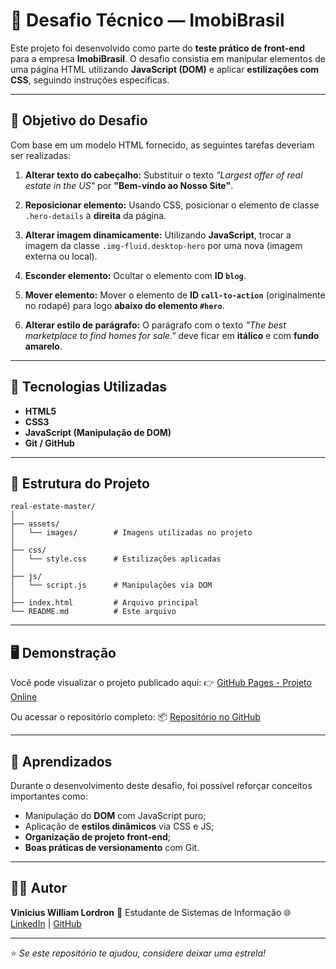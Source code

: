# 🏡 Desafio Técnico — ImobiBrasil

Este projeto foi desenvolvido como parte do **teste prático de front-end** para a empresa **ImobiBrasil**.
O desafio consistia em manipular elementos de uma página HTML utilizando **JavaScript (DOM)** e aplicar **estilizações com CSS**, seguindo instruções específicas.

---

## 🚀 Objetivo do Desafio

Com base em um modelo HTML fornecido, as seguintes tarefas deveriam ser realizadas:

1. **Alterar texto do cabeçalho:**
   Substituir o texto *"Largest offer of real estate in the US"* por
   **"Bem-vindo ao Nosso Site"**.

2. **Reposicionar elemento:**
   Usando CSS, posicionar o elemento de classe `.hero-details` à **direita** da página.

3. **Alterar imagem dinamicamente:**
   Utilizando **JavaScript**, trocar a imagem da classe `.img-fluid.desktop-hero` por uma nova (imagem externa ou local).

4. **Esconder elemento:**
   Ocultar o elemento com **ID `blog`**.

5. **Mover elemento:**
   Mover o elemento de **ID `call-to-action`** (originalmente no rodapé) para logo **abaixo do elemento `#hero`**.

6. **Alterar estilo de parágrafo:**
   O parágrafo com o texto *"The best marketplace to find homes for sale."* deve ficar em **itálico** e com **fundo amarelo**.

---

## 🧩 Tecnologias Utilizadas

* **HTML5**
* **CSS3**
* **JavaScript (Manipulação de DOM)**
* **Git / GitHub**

---

## 📁 Estrutura do Projeto

```
real-estate-master/
│
├── assets/
│   └── images/        # Imagens utilizadas no projeto
│
├── css/
│   └── style.css      # Estilizações aplicadas
│
├── js/
│   └── script.js      # Manipulações via DOM
│
├── index.html         # Arquivo principal
└── README.md          # Este arquivo
```

---

## 🖥️ Demonstração

Você pode visualizar o projeto publicado aqui:
👉 [GitHub Pages - Projeto Online]( https://viniciuslordron.github.io/Desafio-imobibrasil/)

Ou acessar o repositório completo:
📦 [Repositório no GitHub](https://github.com/viniciuslordron/desafio-imobibrasil)

---

## 🧠 Aprendizados

Durante o desenvolvimento deste desafio, foi possível reforçar conceitos importantes como:

* Manipulação do **DOM** com JavaScript puro;
* Aplicação de **estilos dinâmicos** via CSS e JS;
* **Organização de projeto front-end**;
* **Boas práticas de versionamento** com Git.

---

## 👨‍💻 Autor

**Vinicius William Lordron**
💼 Estudante de Sistemas de Informação
🌐 [LinkedIn](https://www.linkedin.com/in/vinicius-william-lordron-83a94529b/) | [GitHub](https://github.com/viniciuslordron)

---

⭐ *Se este repositório te ajudou, considere deixar uma estrela!*
